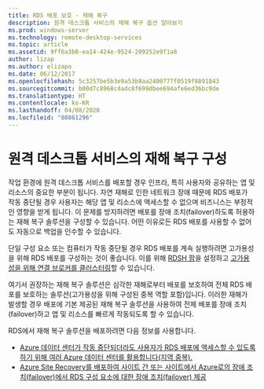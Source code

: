 ```yaml
---
title: RDS 배포 보호 - 재해 복구
description: 원격 데스크톱 서비스의 재해 복구 옵션 알아보기
ms.prod: windows-server
ms.technology: remote-desktop-services
ms.topic: article
ms.assetid: 9ff6a3b0-ea14-424e-9524-209252e9f1a8
author: lizap
ms.author: elizapo
ms.date: 06/12/2017
ms.openlocfilehash: 5c3257be5b3e9a53b8aa2400777f0519f8891843
ms.sourcegitcommit: b00d7c8968c4adc8f699dbee694afe6ed36bc9de
ms.translationtype: HT
ms.contentlocale: ko-KR
ms.lasthandoff: 04/08/2020
ms.locfileid: "80861296"
---
```

# <a name="configure-disaster-recovery-for-remote-desktop-services"></a>원격 데스크톱 서비스의 재해 복구 구성

작업 환경에 원격 데스크톱 서비스를 배포할 경우 인프라, 특히 사용자와 공유하는 앱 및 리소스의 중요한 부분이 됩니다. 자연 재해로 인한 네트워크 장애 때문에 RDS 배포가 작동 중단될 경우 사용자는 해당 앱 및 리소스에 액세스할 수 없으며 비즈니스는 부정적인 영향을 받게 됩니다. 이 문제를 방지하려면 배포를 장애 조치(failover)하도록 허용하는 재해 복구 솔루션을 구성할 수 있습니다. 어떤 이유로든 RDS 배포를 사용할 수 없어도 자동으로 백업을 인수할 수 있습니다.

단일 구성 요소 또는 컴퓨터가 작동 중단될 경우 RDS 배포를 계속 실행하려면 고가용성을 위해 RDS 배포를 구성하는 것이 좋습니다. 이를 위해 [RDSH 팜](rds-scale-rdsh-farm.md)을 설정하고 [고가용성을 위해 연결 브로커를 클러스터링](rds-connection-broker-cluster.md)할 수 있습니다. 

여기서 권장하는 재해 복구 솔루션은 심각한 재해로부터 배포를 보호하여 전체 RDS 배포를 보호하는 솔루션(고가용성을 위해 구성된 중복 역할 포함)입니다. 이러한 재해가 발생할 경우 배포에 기본 제공된 재해 복구 솔루션을 사용하여 전체 배포를 장애 조치(failover)하고 앱 및 리소스를 빠르게 작동되도록 할 수 있습니다.

RDS에서 재해 복구 솔루션을 배포하려면 다음 정보를 사용합니다.

- [Azure 데이터 센터가 작동 중단되더라도 사용자가 RDS 배포에 액세스할 수 있도록 하기 위해 여러 Azure 데이터 센터를 활용합니다(지역 중복).](rds-multi-datacenter-deployment.md)
- [Azure Site Recovery를 배포하여 사이트 간 또는 사이트에서 Azure로의 장애 조치(failover)에서 RDS 구성 요소에 대한 장애 조치(failover) 제공](rds-disaster-recovery-with-azure.md)


